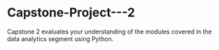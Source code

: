 # Capstone-Project---2
Capstone 2 evaluates your understanding of the modules covered in the data analytics segment using Python.
